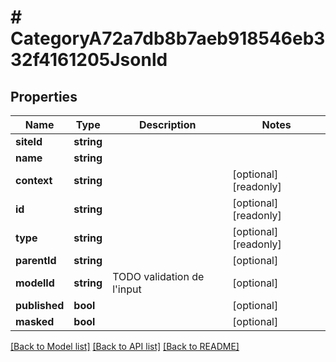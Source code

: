 # # CategoryA72a7db8b7aeb918546eb332f4161205Jsonld

## Properties

Name | Type | Description | Notes
------------ | ------------- | ------------- | -------------
**siteId** | **string** |  |
**name** | **string** |  |
**context** | **string** |  | [optional] [readonly]
**id** | **string** |  | [optional] [readonly]
**type** | **string** |  | [optional] [readonly]
**parentId** | **string** |  | [optional]
**modelId** | **string** | TODO validation de l&#39;input | [optional]
**published** | **bool** |  | [optional]
**masked** | **bool** |  | [optional]

[[Back to Model list]](../../README.md#models) [[Back to API list]](../../README.md#endpoints) [[Back to README]](../../README.md)
